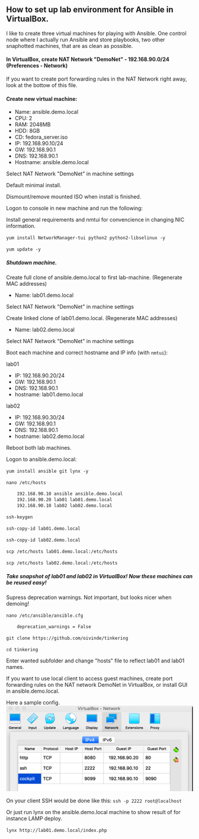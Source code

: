 ## How to set up lab environment for Ansible in VirtualBox.

I like to create three virtual machines for playing with Ansible. One control node where I actually run Ansible and store playbooks, two other snaphotted machines, that are as clean as possible.

#### In VirtualBox, create NAT Network "DemoNet" - 192.168.90.0/24 (Preferences - Network)

If you want to create port forwarding rules in the NAT Network right away, look at the bottow of this file.

#### Create new virtual machine:
- Name: ansible.demo.local
- CPU: 2
- RAM: 2048MB
- HDD: 8GB
- CD: fedora_server.iso
- IP: 192.168.90.10/24
- GW: 192.168.90.1
- DNS: 192.168.90.1
- Hostname: ansible.demo.local

Select NAT Network "DemoNet" in machine settings

Default minimal install.

Dismount/remove mounted ISO when install is finished.

Logon to console in new machine and run the following:

Install general requirements and nmtui for convencience in changing NIC information.

`yum install NetworkManager-tui python2 python2-libselinux -y`

`yum update -y`

##### Shutdown machine.

Create full clone of ansible.demo.local to first lab-machine. (Regenerate MAC addresses)

- Name: lab01.demo.local

Select NAT Network "DemoNet" in machine settings

Create linked clone of lab01.demo.local. (Regenerate MAC addresses)

- Name: lab02.demo.local

Select NAT Network "DemoNet" in machine settings

Boot each machine and correct hostname and IP info (with `nmtui`):

lab01
- IP: 192.168.90.20/24
- GW: 192.168.90.1
- DNS: 192.168.90.1
- hostname: lab01.demo.local

lab02
- IP: 192.168.90.30/24
- GW: 192.168.90.1
- DNS: 192.168.90.1
- hostname: lab02.demo.local

Reboot both lab machines.

Logon to ansible.demo.local:

`yum install ansible git lynx -y`

`nano /etc/hosts`

        192.168.90.10 ansible ansible.demo.local
        192.168.90.20 lab01 lab01.demo.local
        192.168.90.10 lab02 lab02.demo.local

`ssh-keygen`

`ssh-copy-id lab01.demo.local`

`ssh-copy-id lab02.demo.local`

`scp /etc/hosts lab01.demo.local:/etc/hosts`

`scp /etc/hosts lab02.demo.local:/etc/hosts`

##### Take snapshot of lab01 and lab02 in VirtualBox! Now these machines can be reused easy!

Supress deprecation warnings. Not important, but looks nicer when demoing!

`nano /etc/ansible/ansible.cfg`

        deprecation_warnings = False

`git clone https://github.com/oivinde/tinkering`

`cd tinkering`

Enter wanted subfolder and change "hosts" file to reflect lab01 and lab01 names.

If you want to use local client to access guest machines, create port forwarding rules on the NAT network DemoNet in VirtualBox, or install GUI in ansible.demo.local.

Here a sample config.
![alt text](https://github.com/oivinde/tinkering/blob/master/lab_setup_virtualbox/images/Port_Forwarding_Rules.png "Port Forwarding Rules")


On your client SSH would be done like this: `ssh -p 2222 root@localhost`

Or just run lynx on the ansible.demo.local machine to show result of for instance LAMP deploy.

`lynx http://lab01.demo.local/index.php`
